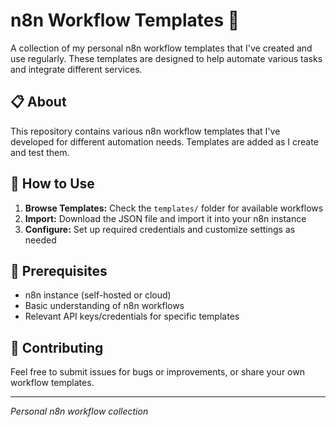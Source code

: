 # n8n Workflow Templates 🔄

A collection of my personal n8n workflow templates that I've created and use regularly. These templates are designed to help automate various tasks and integrate different services.

## 📋 About

This repository contains various n8n workflow templates that I've developed for different automation needs. Templates are added as I create and test them.

## 🚀 How to Use

1. **Browse Templates:** Check the `templates/` folder for available workflows
2. **Import:** Download the JSON file and import it into your n8n instance
3. **Configure:** Set up required credentials and customize settings as needed

## 🔧 Prerequisites

- n8n instance (self-hosted or cloud)
- Basic understanding of n8n workflows
- Relevant API keys/credentials for specific templates

## 🤝 Contributing

Feel free to submit issues for bugs or improvements, or share your own workflow templates.

---

*Personal n8n workflow collection*
